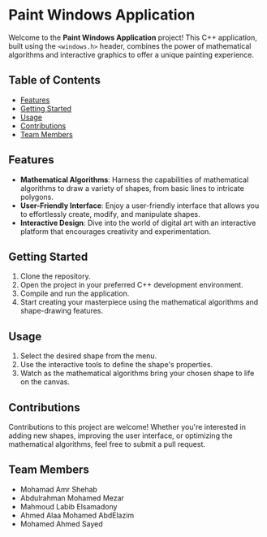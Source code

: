 # **Paint Windows Application**

Welcome to the **Paint Windows Application** project! This C++ application, built using the `<windows.h>` header, combines the power of mathematical algorithms and interactive graphics to offer a unique painting experience.

## **Table of Contents**

- [Features](#features)
- [Getting Started](#getting-started)
- [Usage](#usage)
- [Contributions](#contributions)
- [Team Members](#team-members)

## **Features**

- **Mathematical Algorithms**: Harness the capabilities of mathematical algorithms to draw a variety of shapes, from basic lines to intricate polygons.
- **User-Friendly Interface**: Enjoy a user-friendly interface that allows you to effortlessly create, modify, and manipulate shapes.
- **Interactive Design**: Dive into the world of digital art with an interactive platform that encourages creativity and experimentation.

## **Getting Started**

1. Clone the repository.
2. Open the project in your preferred C++ development environment.
3. Compile and run the application.
4. Start creating your masterpiece using the mathematical algorithms and shape-drawing features.

## **Usage**

1. Select the desired shape from the menu.
2. Use the interactive tools to define the shape's properties.
3. Watch as the mathematical algorithms bring your chosen shape to life on the canvas.

## **Contributions**

Contributions to this project are welcome! Whether you're interested in adding new shapes, improving the user interface, or optimizing the mathematical algorithms, feel free to submit a pull request.

## **Team Members**

- Mohamad Amr Shehab
- Abdulrahman Mohamed Mezar
- Mahmoud Labib Elsamadony
- Ahmed Alaa Mohamed AbdElazim
- Mohamed Ahmed Sayed
